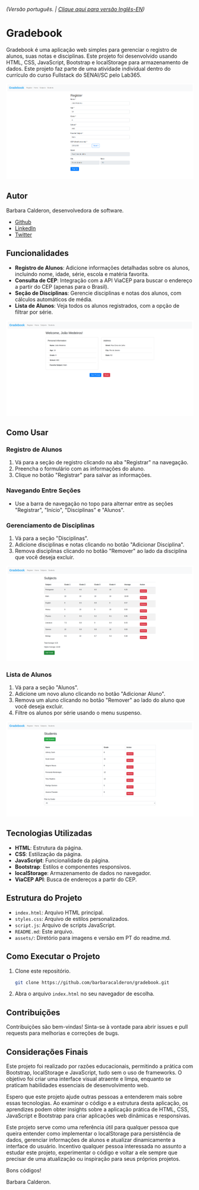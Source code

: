 _(Versão português. | [Clique aqui para versão Inglês-EN](https://github.com/barbaracalderon/gradebook))_

# Gradebook

Gradebook é uma aplicação web simples para gerenciar o registro de alunos, suas notas e disciplinas. Este projeto foi desenvolvido usando HTML, CSS, JavaScript, Bootstrap e localStorage para armazenamento de dados. Este projeto faz parte de uma atividade individual dentro do currículo do curso Fullstack do SENAI/SC pelo Lab365.

![RegisterSection](register.png)

## Autor

Barbara Calderon, desenvolvedora de software.

- [Github](https://www.github.com/barbaracalderon)
- [LinkedIn](https://www.linkedin.com/in/barbaracalderondev)
- [Twitter](https://www.x.com/bederoni)

## Funcionalidades

- **Registro de Alunos**: Adicione informações detalhadas sobre os alunos, incluindo nome, idade, série, escola e matéria favorita.
- **Consulta de CEP**: Integração com a API ViaCEP para buscar o endereço a partir do CEP (apenas para o Brasil).
- **Seção de Disciplinas**: Gerencie disciplinas e notas dos alunos, com cálculos automáticos de média.
- **Lista de Alunos**: Veja todos os alunos registrados, com a opção de filtrar por série.

![HomeSection](home.png)

## Como Usar

### Registro de Alunos

1. Vá para a seção de registro clicando na aba "Registrar" na navegação.
2. Preencha o formulário com as informações do aluno.
3. Clique no botão "Registrar" para salvar as informações.

### Navegando Entre Seções

- Use a barra de navegação no topo para alternar entre as seções "Registrar", "Início", "Disciplinas" e "Alunos".

### Gerenciamento de Disciplinas

1. Vá para a seção "Disciplinas".
2. Adicione disciplinas e notas clicando no botão "Adicionar Disciplina".
3. Remova disciplinas clicando no botão "Remover" ao lado da disciplina que você deseja excluir.

![SubjectsSection](subjects.png)

### Lista de Alunos

1. Vá para a seção "Alunos".
2. Adicione um novo aluno clicando no botão "Adicionar Aluno".
3. Remova um aluno clicando no botão "Remover" ao lado do aluno que você deseja excluir.
4. Filtre os alunos por série usando o menu suspenso.

![StudentsSection](students.png)

## Tecnologias Utilizadas

- **HTML**: Estrutura da página.
- **CSS**: Estilização da página.
- **JavaScript**: Funcionalidade da página.
- **Bootstrap**: Estilos e componentes responsivos.
- **localStorage**: Armazenamento de dados no navegador.
- **ViaCEP API**: Busca de endereços a partir do CEP.

## Estrutura do Projeto

- `index.html`: Arquivo HTML principal.
- `styles.css`: Arquivo de estilos personalizados.
- `script.js`: Arquivo de scripts JavaScript.
- `README.md`: Este arquivo.
- `assets/`: Diretório para imagens e versão em PT do readme.md.

## Como Executar o Projeto

1. Clone este repositório.
   ```bash
   git clone https://github.com/barbaracalderon/gradebook.git
    ```

2. Abra o arquivo `index.html` no seu navegador de escolha.


## Contribuições

Contribuições são bem-vindas! Sinta-se à vontade para abrir issues e pull requests para melhorias e correções de bugs.

## Considerações Finais

Este projeto foi realizado por razões educacionais, permitindo a prática com Bootstrap, localStorage e JavaScript, tudo sem o uso de frameworks. O objetivo foi criar uma interface visual atraente e limpa, enquanto se praticam habilidades essenciais de desenvolvimento web.

Espero que este projeto ajude outras pessoas a entenderem mais sobre essas tecnologias. Ao examinar o código e a estrutura desta aplicação, os aprendizes podem obter insights sobre a aplicação prática de HTML, CSS, JavaScript e Bootstrap para criar aplicações web dinâmicas e responsivas.

Este projeto serve como uma referência útil para qualquer pessoa que queira entender como implementar o localStorage para persistência de dados, gerenciar informações de alunos e atualizar dinamicamente a interface do usuário. Incentivo qualquer pessoa interessada no assunto a estudar este projeto, experimentar o código e voltar a ele sempre que precisar de uma atualização ou inspiração para seus próprios projetos.

Bons códigos!

Barbara Calderon.
